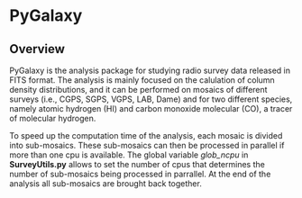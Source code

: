 # PyGalaxy

## Overview

PyGalaxy is the analysis package for studying radio survey data released in FITS format. The analysis is mainly focused on the calulation of column density distributions, and it can be performed on mosaics of different surveys (i.e., CGPS, SGPS, VGPS, LAB, Dame) and for two different species, namely atomic hydrogen (HI) and carbon monoxide molecular (CO), a tracer of molecular hydrogen.

To speed up the computation time of the analysis, each mosaic is divided into sub-mosaics. These sub-mosaics can then be processed in parallel if more than one cpu is available. The global variable *glob_ncpu* in **SurveyUtils.py** allows to set the number of cpus that determines the number of sub-mosaics being processed in parrallel. At the end of the analysis all sub-mosaics are brought back together.
